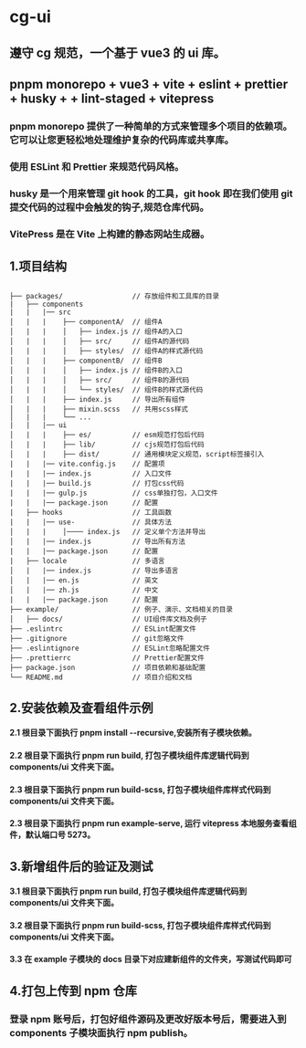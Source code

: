 # cg-ui

## 遵守 cg 规范，一个基于 vue3 的 ui 库。

## pnpm monorepo + vue3 + vite + eslint + prettier + husky + + lint-staged + vitepress

### pnpm monorepo 提供了一种简单的方式来管理多个项目的依赖项。它可以让您更轻松地处理维护复杂的代码库或共享库。

### 使用 ESLint 和 Prettier 来规范代码风格。

### husky 是一个用来管理 git hook 的工具，git hook 即在我们使用 git 提交代码的过程中会触发的钩子,规范仓库代码。

### VitePress 是在 Vite 上构建的静态网站生成器。

## 1.项目结构

##

```
├── packages/                 // 存放组件和工具库的目录
|   ├── components
|   |   |── src
│   |   |    ├── componentA/  // 组件A
│   |   |    │   ├── index.js // 组件A的入口
│   |   |    │   ├── src/     // 组件A的源代码
│   |   |    │   ├── styles/  // 组件A的样式源代码
│   |   |    ├── componentB/  // 组件B
│   |   |    │   ├── index.js // 组件B的入口
│   |   |    │   ├── src/     // 组件B的源代码
│   |   |    │   └── styles/  // 组件B的样式源代码
│   |   |    ├── index.js     // 导出所有组件
│   |   |    ├── mixin.scss   // 共用scss样式
│   |   |    └── ...
|   |   |── ui
│   |   |    ├── es/          // esm规范打包后代码
│   |   |    ├── lib/         // cjs规范打包后代码
│   |   |    ├── dist/        // 通用模块定义规范，script标签接引入
|   |   |── vite.config.js    // 配置项
|   |   |── index.js          // 入口文件
|   |   |── build.js          // 打包css代码
|   |   |── gulp.js           // css单独打包，入口文件
|   |   |── package.json      // 配置
|   ├── hooks                 // 工具函数
|   |   |── use-              // 具体方法
│   |   |    │──── index.js   // 定义单个方法并导出
│   |   |── index.js          // 导出所有方法
|   |   |── package.json      // 配置
|   ├── locale                // 多语言
│   |   |── index.js          // 导出多语言
│   |   |── en.js             // 英文
│   |   |── zh.js             // 中文
|   |   |── package.json      // 配置
├── example/                  // 例子、演示、文档相关的目录
│   ├── docs/                 // UI组件库文档及例子
├── .eslintrc                 // ESLint配置文件
├── .gitignore                // git忽略文件
├── .eslintignore             // ESLint忽略配置文件
├── .prettierrc               // Prettier配置文件
├── package.json              // 项目依赖和基础配置
└── README.md                 // 项目介绍和文档
```

## 2.安装依赖及查看组件示例

#### 2.1 根目录下面执行 pnpm install --recursive,安装所有子模块依赖。

#### 2.2 根目录下面执行 pnpm run build, 打包子模块组件库逻辑代码到 components/ui 文件夹下面。

#### 2.3 根目录下面执行 pnpm run build-scss, 打包子模块组件库样式代码到 components/ui 文件夹下面。

#### 2.3 根目录下面执行 pnpm run example-serve, 运行 vitepress 本地服务查看组件，默认端口号 5273。

## 3.新增组件后的验证及测试

#### 3.1 根目录下面执行 pnpm run build, 打包子模块组件库逻辑代码到 components/ui 文件夹下面。

#### 3.2 根目录下面执行 pnpm run build-scss, 打包子模块组件库样式代码到 components/ui 文件夹下面。

#### 3.3 在 example 子模块的 docs 目录下对应建新组件的文件夹，写测试代码即可

## 4.打包上传到 npm 仓库

### 登录 npm 账号后，打包好组件源码及更改好版本号后，需要进入到 components 子模块面执行 npm publish。
